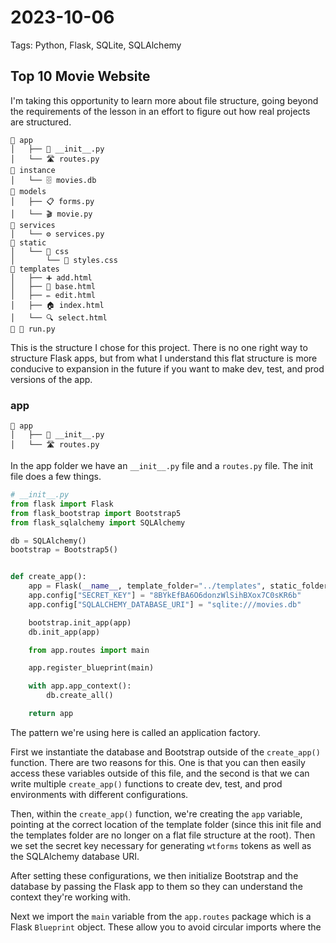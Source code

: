 # 2023-10-06

Tags: Python, Flask, SQLite, SQLAlchemy

## Top 10 Movie Website

I'm taking this opportunity to learn more about file structure, going beyond the requirements of the lesson in an effort to figure out how real projects are structured.

```
📁 app
│   ├── 🐍 __init__.py
│   └── 🛣️ routes.py
📁 instance
│   └── 🗄️ movies.db
📁 models
│   ├── 📋 forms.py
│   └── 🎬 movie.py
📁 services
│   └── ⚙️ services.py
📁 static
│   └── 📁 css
│       └── 🎨 styles.css
📁 templates
│   ├── ➕ add.html
│   ├── 📜 base.html
│   ├── ✏️ edit.html
│   ├── 🏠 index.html
│   └── 🔍 select.html
📄 🏃 run.py
```

This is the structure I chose for this project. There is no one right way to structure Flask apps, but from what I understand this flat structure is more conducive to expansion in the future if you want to make dev, test, and prod versions of the app.

### app
```
📁 app
│   ├── 🐍 __init__.py
│   └── 🛣️ routes.py
```
In the app folder we have an `__init__.py` file and a `routes.py` file. The init file does a few things.

```python
# __init__.py
from flask import Flask
from flask_bootstrap import Bootstrap5
from flask_sqlalchemy import SQLAlchemy

db = SQLAlchemy()
bootstrap = Bootstrap5()


def create_app():
    app = Flask(__name__, template_folder="../templates", static_folder="../static")
    app.config["SECRET_KEY"] = "8BYkEfBA6O6donzWlSihBXox7C0sKR6b"
    app.config["SQLALCHEMY_DATABASE_URI"] = "sqlite:///movies.db"

    bootstrap.init_app(app)
    db.init_app(app)

    from app.routes import main

    app.register_blueprint(main)

    with app.app_context():
        db.create_all()

    return app
```

The pattern we're using here is called an application factory.

First we instantiate the database and Bootstrap outside of the `create_app()` function. There are two reasons for this. One is that you can then easily access these variables outside of this file, and the second is that we can write multiple `create_app()` functions to create dev, test, and prod environments with different configurations.

Then, within the `create_app()` function, we're creating the `app` variable, pointing at the correct location of the template folder (since this init file and the templates folder are no longer on a flat file structure at the root). Then we set the secret key necessary for generating `wtforms` tokens as well as the SQLAlchemy database URI.

After setting these configurations, we then initialize Bootstrap and the database by passing the Flask app to them so they can understand the context they're working with.

Next we import the `main` variable from the `app.routes` package which is a Flask `Blueprint` object. These allow you to avoid circular imports where the 
